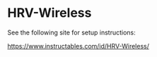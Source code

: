 # HRV-Wireless

See the following site for setup instructions:

https://www.instructables.com/id/HRV-Wireless/
